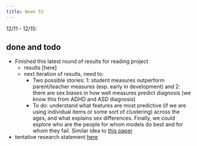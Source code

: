 ```yaml
---
title: Week 53
---
```


12/11 - 12/15: 
## done and todo
* Finished this latest round of results for reading project
    * results [here]
    * next iteration of results, need to:
        * Two possible stories: 1: student measures outperform parent/teacher measures (esp. early in development) and 2:  there are sex biases in how well measures predict diagnosis (we know this from ADHD and ASD diagnosis)
        * To do: understand what features are most predictive (if we are using individual items or some sort of clustering) across the ages, and what explains sex differences. Finally, we could explore who are the people for whom models do best and for whom they fail. Similar idea to [this paper](https://www.nature.com/articles/s41586-022-05118-w)
* tentative research statement [here](https://docs.google.com/document/d/1t5YYfak20qdoQnIU_nsF-4D_CYqK3TJaqqnBBH2zcRs/edit?usp=sharing)